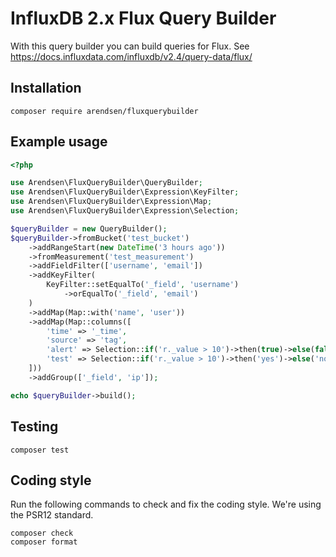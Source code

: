 # InfluxDB 2.x Flux Query Builder

With this query builder you can build queries for Flux.
See https://docs.influxdata.com/influxdb/v2.4/query-data/flux/

## Installation

```
composer require arendsen/fluxquerybuilder
```

## Example usage

```php
<?php

use Arendsen\FluxQueryBuilder\QueryBuilder;
use Arendsen\FluxQueryBuilder\Expression\KeyFilter;
use Arendsen\FluxQueryBuilder\Expression\Map;
use Arendsen\FluxQueryBuilder\Expression\Selection;

$queryBuilder = new QueryBuilder();
$queryBuilder->fromBucket('test_bucket')
    ->addRangeStart(new DateTime('3 hours ago'))
    ->fromMeasurement('test_measurement')
    ->addFieldFilter(['username', 'email'])
    ->addKeyFilter(
        KeyFilter::setEqualTo('_field', 'username')
            ->orEqualTo('_field', 'email')
    )
    ->addMap(Map::with('name', 'user'))
    ->addMap(Map::columns([
        'time' => '_time',
        'source' => 'tag',
        'alert' => Selection::if('r._value > 10')->then(true)->else(false),
        'test' => Selection::if('r._value > 10')->then('yes')->else('no'),
    ]))
    ->addGroup(['_field', 'ip']);

echo $queryBuilder->build();
```

## Testing

```
composer test
```

## Coding style

Run the following commands to check and fix the coding style. We're using the PSR12 standard.

```
composer check
composer format
```